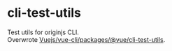 # cli-test-utils
Test utils for originjs CLI.<br/>
Overwrote [Vuejs/vue-cli/packages/@vue/cli-test-utils](https://github.com/vuejs/vue-cli/tree/dev/packages/%40vue/cli-test-utils).
